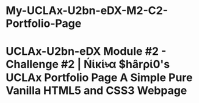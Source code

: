# My-UCLAx-U2bn-eDX-M2-C2-Portfolio-Page
# UCLAx-U2bn-eDX Module #2 - Challenge #2 | Ńἱĸἱ৳α $hârρἱ0's UCLAx Portfolio Page A Simple Pure Vanilla HTML5 and CSS3 Webpage

